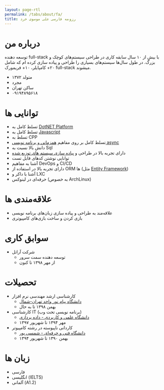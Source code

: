 ```yaml
---
layout: page-rtl
permalink: /tabs/about/fa/
title: رزومه فارسی علی موسوی خرد
---
```


# درباره من

توسعه دهنده full-stack با بیش از ۱۰ سال سابقه کاری در طراحی سیستم‌های کوچک و بزرگ. در طول سال‌ها سیستم‌های بسیاری را طراحی و پیاده سازی کرده ام که شامل ۲۰+ کامپایلر، ۱۰+ فریمورک full-stack میشوند.

* متولد ۱۳۷۲
* مجرد
* ساکن تهران
* ۰۹۱۹۴۸۹۵۶۱۸

# توانایی ها
* تسلط کامل به [DotNET Platform](/pages/skills/dotnet/dotnet-programmer-details)
* تسلط کامل به [Javascript](/pages/skills/js-ts/javascript-programmer-details)
* تسلط به CPP
* تسلط کامل بر روی مفاهیم [همزمانی و برنامه نویسی async](/categories/concurrency)
* دانش بالا نسبت به Sql
* دارای تجربه بالا در طراحی و [پیاده سازی سیستم های توزیع شده](/categories/distributed-systems)
* توانایی نوشتن کدهای قابل تست
* آشنا به مفاهیم DevOps و CI/CD
* دارای تجربه بالا در استفاده از ORM ها (مثل [Entity Framework](/categories/entity-framework))
* آشنا با داکر و LXC
* حرفه‌ای در لینوکس (به خصوص ArchLinux)

# علاقه‌مندی ها
* علاقه‌مند به طراحی و پیاده سازی زبان‌های برنامه نویسی
* بازی کردن و ساخت بازی‌های کامپیوتری

# سوابق کاری
* شرکت آراتل
    * توسعه دهنده سمت سرور
    * از مهر ۱۳۹۸ تا کنون


# تحصیلات
* کارشناسی ارشد مهندسی نرم افزار
    * [دانشگاه پیام نور واحد تهران-شمال](http://teh-shomal.pnu.ac.ir/)
    * بهمن ۱۳۹۸ تا به حال
* کارشناسی IT (برنامه نویسی تحت وب)
    * [دانشگاه علمی و کاربردی - داده پردازی](http://www.dpicollege.ir/)
    * مهر ۱۳۹۴ تا شهریور ۱۳۹۷
* کاردانی ناپیوسته در رشته کامپیوتر
    * [دانشگاه فنی و حرفه‌ای - شمسی پور](https://shamsipour.tvu.ac.ir/)
    * بهمن ۱۳۹۰ تا شهریور ۱۳۹۴

# زبان ها
* فارسی
* انگلیسی (IELTS)
* آلمانی (A1.2)
